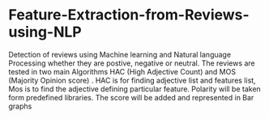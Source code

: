 # Feature-Extraction-from-Reviews-using-NLP
 Detection of reviews using Machine learning and Natural language Processing whether they are postive, negative or neutral.
 The reviews are tested in two main Algorithms HAC (High Adjective
Count) and MOS (Majority Opinion score) . HAC is for finding adjective
list and features list, Mos is to find the adjective defining particular feature.
 Polarity will be taken form predefined libraries. The score will be added
and represented in Bar graphs

